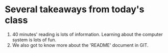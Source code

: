 Several takeaways from today's class
======================================
1. 40 minutes' reading is lots of information.  Learning about the computer system is lots of fun.
2. We also got to know more about the 'README' document in GIT.
